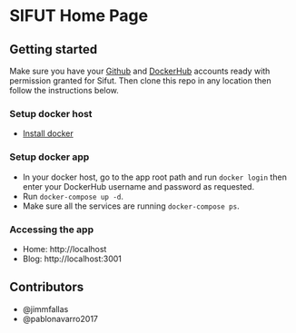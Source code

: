 # SIFUT Home Page

## Getting started

Make sure you have your [Github](https://github.com/) and [DockerHub](https://hub.docker.com/) accounts ready with permission granted for Sifut. Then clone this repo in any location then follow the instructions below.

### Setup docker host
- [Install docker](http://docs.docker.com/installation)

### Setup docker app
- In your docker host, go to the app root path and run ```docker login``` then enter your DockerHub username and password as requested.
- Run ```docker-compose up -d```.
- Make sure all the services are running ```docker-compose ps```.

### Accessing the app
- Home: http://localhost
- Blog: http://localhost:3001

## Contributors
- @jimmfallas
- @pablonavarro2017
